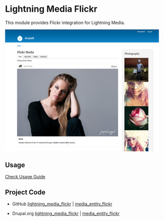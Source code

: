 # Lightning Media Flickr
This module provides Flickr integration for Lightning Media.

![media-entity-flickr](https://raw.githubusercontent.com/dakkusingh/media_entity_flickr/8.x-1.x/_documentation/images/4-flickr-media.jpg)

## Usage
[Check Usage Guide](https://raw.githubusercontent.com/dakkusingh/media_entity_flickr/8.x-1.x/_documentation/USAGE.md)

## Project Code

* GitHub
[lightning_media_flickr](https://github.com/dakkusingh/lightning_media_flickr) | [media_entity_flickr](https://github.com/dakkusingh/media_entity_flickr)

* Drupal.org
[lightning_media_flickr](https://www.drupal.org/project/lightning_media_flickr) | [media_entity_flickr](https://www.drupal.org/project/media_entity_flickr)
